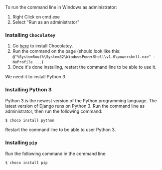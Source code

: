 To run the command line in Windows as administrator:
1. Right Click on cmd.exe
2. Select "Run as an administrator"

### Installing `Chocolatey`
1. Go [here](https://chocolatey.org/install#install-with-cmdexe) to install Chocolatey.
2. Run the command on the page (should look like this: `@"%SystemRoot%\System32\WindowsPowerShell\v1.0\powershell.exe" -NoProfile ...`)
3. Once it's done installing, restart the command line to be able to use it.

We need it to install Python 3

### Installing Python 3
Python 3 is the newest version of the Python programming language. The latest version of Django runs on Python 3. Run the command line as administrator, then run the following command:
```bash
$ choco install python
```

Restart the command line to be able to user Python 3.

### Installing `pip`
Run the following command in the command line:
```bash
$ choco install pip
```